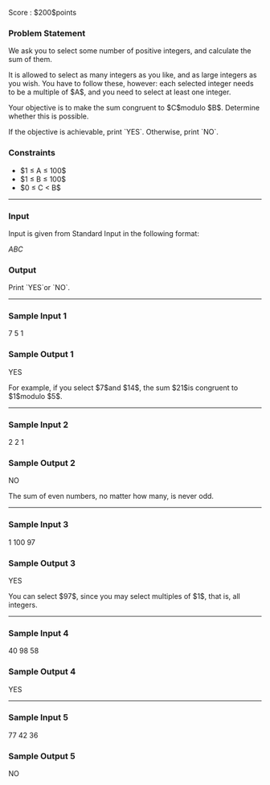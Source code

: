 
<div>

<span>

<span>

<p>
Score : $200$points
</p>

<div>

<section>

### **Problem Statement**

<p>
We ask you to select some number of positive integers, and calculate the sum of them.
</p>

<p>
It is allowed to select as many integers as you like, and as large integers as you wish.
You have to follow these, however: each selected integer needs to be a multiple of $A$, and you need to select at least one integer.
</p>

<p>
Your objective is to make the sum congruent to $C$modulo $B$.
Determine whether this is possible.
</p>

<p>
If the objective is achievable, print `YES`. Otherwise, print `NO`.
</p>

</section>

</div>

<div>

<section>

### **Constraints**

<ul>

<li>
$1 ≤ A ≤ 100$
</li>

<li>
$1 ≤ B ≤ 100$
</li>

<li>
$0 ≤ C < B$
</li>

</ul>

</section>

</div>

---

<div>

<div>

<section>

### **Input**

<p>
Input is given from Standard Input in the following format:
</p>

<div>

$A$$B$$C$
</div>

</section>

</div>

<div>

<section>

### **Output**

<p>
Print `YES`or `NO`.
</p>

</section>

</div>

</div>

---

<div>

<section>

### **Sample Input 1**

<div>

7 5 1

</div>

</section>

</div>

<div>

<section>

### **Sample Output 1**

<div>

YES

</div>

<p>
For example, if you select $7$and $14$, the sum $21$is congruent to $1$modulo $5$.
</p>

</section>

</div>

---

<div>

<section>

### **Sample Input 2**

<div>

2 2 1

</div>

</section>

</div>

<div>

<section>

### **Sample Output 2**

<div>

NO

</div>

<p>
The sum of even numbers, no matter how many, is never odd.
</p>

</section>

</div>

---

<div>

<section>

### **Sample Input 3**

<div>

1 100 97

</div>

</section>

</div>

<div>

<section>

### **Sample Output 3**

<div>

YES

</div>

<p>
You can select $97$, since you may select multiples of $1$, that is, all integers.
</p>

</section>

</div>

---

<div>

<section>

### **Sample Input 4**

<div>

40 98 58

</div>

</section>

</div>

<div>

<section>

### **Sample Output 4**

<div>

YES

</div>

</section>

</div>

---

<div>

<section>

### **Sample Input 5**

<div>

77 42 36

</div>

</section>

</div>

<div>

<section>

### **Sample Output 5**

<div>

NO

</div>

</section>

</div>

</span>

</span>

</div>
